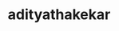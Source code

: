 ---
title: adityathakekar
github: https://github.com/adityathakekar
mode: dark
transition: 1s
score: 56.5
archetype:
- Little Bit of Everything
---
